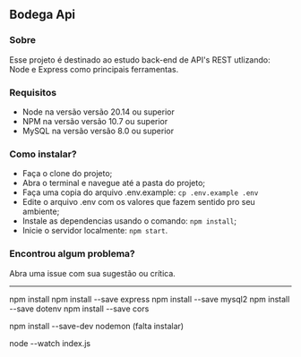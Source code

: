 ## Bodega Api

### Sobre

Esse projeto é destinado ao estudo back-end de API's REST utlizando: Node e Express como principais ferramentas.

### Requisitos

- Node na versão versão 20.14 ou superior
- NPM na versão versão 10.7 ou superior
- MySQL na versão versão 8.0 ou superior

### Como instalar?

- Faça o clone do projeto;
- Abra o terminal e navegue até a pasta do projeto;
- Faça uma copia do arquivo .env.example: `cp .env.example .env`
- Edite o arquivo .env com os valores que fazem sentido pro seu ambiente;
- Instale as dependencias usando o comando: `npm install`;
- Inicie o servidor localmente: `npm start`.

### Encontrou algum problema?

Abra uma issue com sua sugestão ou crítica.

---

npm install
npm install --save express
npm install --save mysql2
npm install --save dotenv
npm install --save cors

npm install --save-dev nodemon (falta instalar)

node --watch index.js
